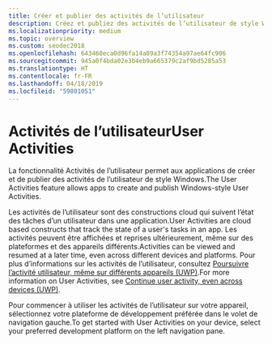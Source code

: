 ```yaml
---
title: Créer et publier des activités de l’utilisateur
description: Créez et publiez des activités de l’utilisateur de style Windows.
ms.localizationpriority: medium
ms.topic: overview
ms.custom: seodec2018
ms.openlocfilehash: 643460eca0d96fa14a89a3f74354a97ae64fc906
ms.sourcegitcommit: 945a0f4bda02e3b4eb9a665379c2af9bd5285a53
ms.translationtype: HT
ms.contentlocale: fr-FR
ms.lasthandoff: 04/18/2019
ms.locfileid: "59801051"
---
```

# <a name="user-activities"></a><span data-ttu-id="90d26-103">Activités de l’utilisateur</span><span class="sxs-lookup"><span data-stu-id="90d26-103">User Activities</span></span>

<span data-ttu-id="90d26-104">La fonctionnalité Activités de l’utilisateur permet aux applications de créer et de publier des activités de l’utilisateur de style Windows.</span><span class="sxs-lookup"><span data-stu-id="90d26-104">The User Activities feature allows apps to create and publish Windows-style User Activities.</span></span>

<span data-ttu-id="90d26-105">Les activités de l’utilisateur sont des constructions cloud qui suivent l’état des tâches d’un utilisateur dans une application.</span><span class="sxs-lookup"><span data-stu-id="90d26-105">User Activities are cloud based constructs that track the state of a user's tasks in an app.</span></span> <span data-ttu-id="90d26-106">Les activités peuvent être affichées et reprises ultérieurement, même sur des plateformes et des appareils différents.</span><span class="sxs-lookup"><span data-stu-id="90d26-106">Activities can be viewed and resumed at a later time, even across different devices and platforms.</span></span> <span data-ttu-id="90d26-107">Pour plus d’informations sur les activités de l’utilisateur, consultez [Poursuivre l’activité utilisateur, même sur différents appareils (UWP)](https://docs.microsoft.com/windows/uwp/launch-resume/useractivities).</span><span class="sxs-lookup"><span data-stu-id="90d26-107">For more information on User Activities, see [Continue user activity, even across devices (UWP)](https://docs.microsoft.com/windows/uwp/launch-resume/useractivities).</span></span>

<span data-ttu-id="90d26-108">Pour commencer à utiliser les activités de l’utilisateur sur votre appareil, sélectionnez votre plateforme de développement préférée dans le volet de navigation gauche.</span><span class="sxs-lookup"><span data-stu-id="90d26-108">To get started with User Activities on your device, select your preferred development platform on the left navigation pane.</span></span>